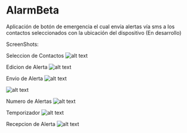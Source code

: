# AlarmBeta
Aplicación de botón de emergencia el cual envía alertas vía sms a los contactos seleccionados con la ubicación del dispositivo (En desarrollo)


ScreenShots:

Seleccion de Contactos
![alt text](https://raw.githubusercontent.com/aaron-za-dev/AlarmBeta/master/Screeshots/Contactos.png)

Edicion de Alerta
![alt text](https://raw.githubusercontent.com/aaron-za-dev/AlarmBeta/master/Screeshots/EdicionAlerta.png)

Envio de Alerta
![alt text](https://raw.githubusercontent.com/aaron-za-dev/AlarmBeta/master/Screeshots/Enviando.png)

![alt text](https://raw.githubusercontent.com/aaron-za-dev/AlarmBeta/master/Screeshots/EnviandoDos.png)

Numero de Alertas
![alt text](https://raw.githubusercontent.com/aaron-za-dev/AlarmBeta/master/Screeshots/NumeroDeAlarmas.png)

Temporizador
![alt text](https://raw.githubusercontent.com/aaron-za-dev/AlarmBeta/master/Screeshots/Temporizador.png)

Recepcion de Alerta
![alt text](https://raw.githubusercontent.com/aaron-za-dev/AlarmBeta/master/Screeshots/Receptor.png)
